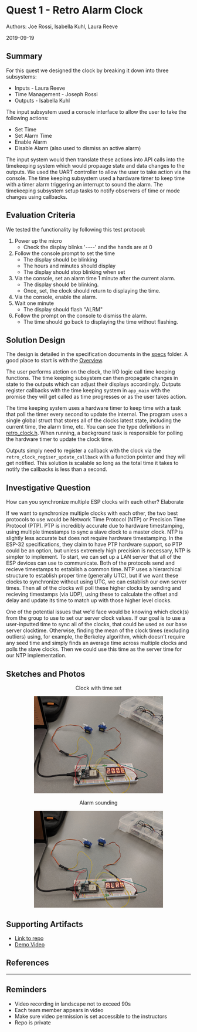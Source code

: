 # Quest 1 - Retro Alarm Clock

Authors: Joe Rossi, Isabella Kuhl, Laura Reeve

2019-09-19

## Summary

For this quest we designed the clock by breaking it down into three subsystems:

* Inputs - Laura Reeve
* Time Management - Joseph Rossi
* Outputs - Isabella Kuhl

The input subsystem used a console interface to allow the user to take the following
actions:

* Set Time
* Set Alarm Time
* Enable Alarm
* Disable Alarm (also used to dismiss an active alarm)

The input system would then translate these actions into API calls into the timekeeping 
system which would propaage state and data changes to the outputs.  We used the UART 
controller to allow the user to take action via the console. The time keeping subsystem
used a hardware timer to keep time with a timer alarm triggering an interrupt to sound
the alarm. The timekeeping subsystem setup tasks to notify observers of time or mode
changes using callbacks.

## Evaluation Criteria

We tested the functionality by following this test protocol:

1. Power up the micro
    * Check the display blinks '----' and the hands are at 0
2. Follow the console prompt to set the time
    * The display should be blinking
    * The hours and minutes should display
    * The display should stop blinking when set
3. Via the console, set an alarm time 1 minute after the current alarm.
    * The display should be blinking.
    * Once, set, the clock should return to displaying the time.
4. Via the console, enable the alarm.
5. Wait one minute
    * The display should flash "ALRM"
6. Follow the prompt on the console to dismiss the alarm.
    * The time should go back to displaying the time without 
      flashing.

## Solution Design

The design is detailed in the specification documents in the [specs](./specs) folder. 
A good place to start is with the [Overview](./specs/Overview.md).

The user performs atction on the clock, the I/O logic call time keeping functions. The time keeping
subsystem can then propagate changes in state to the outputs which can adjust their displays 
accordingly. Outputs register callbacks with the time keeping system in `app_main` with the promise
they will get called as time progresses or as the user takes action.

The time keeping system uses a hardware timer to keep time with a task that poll the timer every second 
to update the internal. The program uses a single global struct that stores all of the clocks latest state,
including the current time, the alarm time, etc. You can see the type definitions in 
[retro_clock.h](./code/main/retro_clock.h).  When running, a background task is responsible for polling
the hardware timer to update the clock time.

Outputs simply need to register a callback with the clock via the `retro_clock_regiser_update_callback` with
a function pointer and they will get notified. This solution is scalable so long as the total time it takes
to notify the callbacks is less than a second.


## Investigative Question
How can you synchronize multiple ESP clocks with each other? Elaborate

If we want to synchronize multiple clocks with each other, the two best protocols to use would be Network Time Protocol (NTP) or Precision Time Protocol (PTP). PTP is incredibly accurate due to hardware timestamping, using multiple timestamps to sync a slave clock to a master clock. NTP is slightly less accurate but does not require hardware timestamping. In the ESP-32 specifications, they claim to have PTP hardware support, so PTP could be an option, but unless extremely high precision is necessary, NTP is simpler to implement. To start, we can set up a LAN server that all of the ESP devices can use to communicate. Both of the protocols send and recieve timestamps to establish a common time. NTP uses a hierarchical structure to establish proper time (generally UTC), but if we want these clocks to synchronize without using UTC, we can establish our own server times. Then all of the clocks will poll these higher clocks by sending and recieving timestamps (via UDP), using these to calculate the offset and delay and update its time to match up with those higher level clocks. 

One of the potential issues that we'd face would be knowing which clock(s) from the group to use to set our server clock values. If our goal is to use a user-inputted time to sync all of the clocks, that could be used as our base server clocktime. Otherwise, finding the mean of the clock times (excluding outliers) using, for example, the Berkeley algorithm, which doesn't require any seed time and simply finds an average time across multiple clocks and polls the slave clocks. Then we could use this time as the server time for our NTP implementation.

## Sketches and Photos

<center><p>Clock with time set</p><img src="./images/time-set.jpg" width="70%" /></center>  
<center><p>Alarm sounding</p><img src="./images/alarm-sounding.jpg" width="70%" /></center>  


## Supporting Artifacts

- [Link to repo](https://github.com/BU-EC444/Team15-Kuhl-Reeve-Rossi/tree/master/quest-1)
- [Demo Video](https://youtu.be/RS9ZWK7hZXk)


## References

-----

## Reminders

- Video recording in landscape not to exceed 90s
- Each team member appears in video
- Make sure video permission is set accessible to the instructors
- Repo is private

